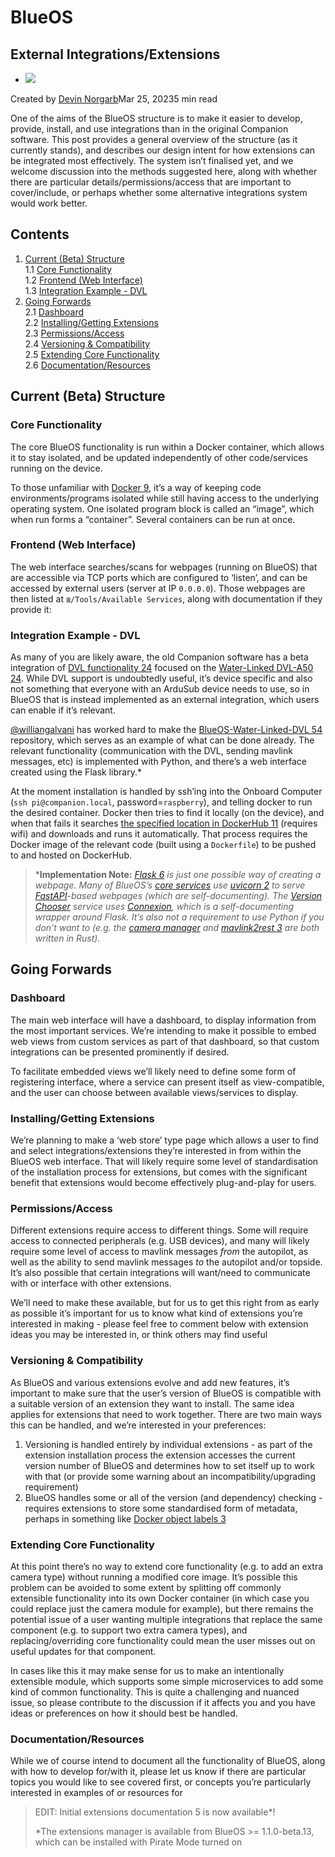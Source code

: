 # BlueOS

## External Integrations/Extensions <a href="#title-text" id="title-text"></a>

* ![](https://symbytech.atlassian.net/wiki/aa-avatar/557058:8b04d9b5-ae98-48b3-b3fe-9f36b1e559fa)

Created by [Devin Norgarb](https://symbytech.atlassian.net/wiki/people/557058:8b04d9b5-ae98-48b3-b3fe-9f36b1e559fa?ref=confluence\&src=profilecard)Mar 25, 20235 min read

One of the aims of the BlueOS structure is to make it easier to develop, provide, install, and use integrations than in the original Companion software. This post provides a general overview of the structure (as it currently stands), and describes our design intent for how extensions can be integrated most effectively. The system isn’t finalised yet, and we welcome discussion into the methods suggested here, along with whether there are particular details/permissions/access that are important to cover/include, or perhaps whether some alternative integrations system would work better.

## Contents <a href="#contents" id="contents"></a>

1. [Current (Beta) Structure](https://discuss.bluerobotics.com/t/external-integrations-extensions/10912#current-beta-structure-2)\
   1.1 [Core Functionality](https://discuss.bluerobotics.com/t/external-integrations-extensions/10912#core-functionality-3)\
   1.2 [Frontend (Web Interface)](https://discuss.bluerobotics.com/t/external-integrations-extensions/10912#frontend-web-interface-4)\
   1.3 [Integration Example - DVL](https://discuss.bluerobotics.com/t/external-integrations-extensions/10912#integration-example-dvl-5)
2. [Going Forwards](https://discuss.bluerobotics.com/t/external-integrations-extensions/10912#going-forwards-6)\
   2.1 [Dashboard](https://discuss.bluerobotics.com/t/external-integrations-extensions/10912#dashboard-7)\
   2.2 [Installing/Getting Extensions](https://discuss.bluerobotics.com/t/external-integrations-extensions/10912#installinggetting-extensions-8)\
   2.3 [Permissions/Access](https://discuss.bluerobotics.com/t/external-integrations-extensions/10912#permissionsaccess-9)\
   2.4 [Versioning & Compatibility](https://discuss.bluerobotics.com/t/external-integrations-extensions/10912#versioning-compatibility-10)\
   2.5 [Extending Core Functionality](https://discuss.bluerobotics.com/t/external-integrations-extensions/10912#extending-core-functionality-11)\
   2.6 [Documentation/Resources](https://discuss.bluerobotics.com/t/external-integrations-extensions/10912#documentationresources-12)

## Current (Beta) Structure <a href="#current-beta-structure" id="current-beta-structure"></a>

### Core Functionality <a href="#core-functionality" id="core-functionality"></a>

The core BlueOS functionality is run within a Docker container, which allows it to stay isolated, and be updated independently of other code/services running on the device.

To those unfamiliar with [Docker 9](https://docs.docker.com/get-started/overview/), it’s a way of keeping code environments/programs isolated while still having access to the underlying operating system. One isolated program block is called an “image”, which when run forms a “container”. Several containers can be run at once.

### Frontend (Web Interface) <a href="#frontend-web-interface" id="frontend-web-interface"></a>

The web interface searches/scans for webpages (running on BlueOS) that are accessible via TCP ports which are configured to ‘listen’, and can be accessed by external users (server at IP `0.0.0.0`). Those webpages are then listed at `≣/Tools/Available Services`, along with documentation if they provide it:

&#x20;

### Integration Example - DVL <a href="#integration-example-dvl" id="integration-example-dvl"></a>

As many of you are likely aware, the old Companion software has a beta integration of [DVL functionality 24](https://www.ardusub.com/developers/dvl-integration.html) focused on the [Water-Linked DVL-A50 24](https://discuss.bluerobotics.com/t/water-linked-launches-dvl-a50-doppler-velocity-log/7142). While DVL support is undoubtedly useful, it’s device specific and also not something that everyone with an ArduSub device needs to use, so in BlueOS that is instead implemented as an external integration, which users can enable if it’s relevant.

[@williangalvani](https://discuss.bluerobotics.com/u/williangalvani) has worked hard to make the [BlueOS-Water-Linked-DVL 54](https://github.com/bluerobotics/BlueOS-Water-Linked-DVL) repository, which serves as an example of what can be done already. The relevant functionality (communication with the DVL, sending mavlink messages, etc) is implemented with Python, and there’s a web interface created using the Flask library.\*

At the moment installation is handled by ssh’ing into the Onboard Computer (`ssh pi@companion.local`, password=`raspberry`), and telling docker to run the desired container. Docker then tries to find it locally (on the device), and when that fails it searches [the specified location in DockerHub 11](https://hub.docker.com/r/bluerobotics/blueos-water-linked-dvl/tags) (requires wifi) and downloads and runs it automatically. That process requires the Docker image of the relevant code (built using a `Dockerfile`) to be pushed to and hosted on DockerHub.

> \***Implementation Note:** [_Flask 6_](https://flask.palletsprojects.com/en/2.0.x/) _is just one possible way of creating a webpage. Many of BlueOS’s_ [_core services_](https://github.com/bluerobotics/BlueOS-docker/tree/master/core/services) _use_ [_uvicorn 2_](https://www.uvicorn.org/) _to serve_ [_FastAPI_](https://fastapi.tiangolo.com/)_-based webpages (which are self-documenting). The_ [_Version Chooser_](https://github.com/bluerobotics/BlueOS-docker/tree/master/core/services/versionchooser) _service uses_ [_Connexion_](https://connexion.readthedocs.io/en/latest/)_, which is a self-documenting wrapper around Flask. It’s also not a requirement to use Python if you don’t want to (e.g. the_ [_camera manager_](https://github.com/bluerobotics/BlueOS-docker/tree/master/core/tools/mavlink\_camera\_manager) _and_ [_mavlink2rest 3_](https://github.com/bluerobotics/BlueOS-docker/tree/master/core/tools/mavlink2rest) _are both written in Rust)._

## Going Forwards <a href="#going-forwards" id="going-forwards"></a>

### Dashboard <a href="#dashboard" id="dashboard"></a>

The main web interface will have a dashboard, to display information from the most important services. We’re intending to make it possible to embed web views from custom services as part of that dashboard, so that custom integrations can be presented prominently if desired.

To facilitate embedded views we’ll likely need to define some form of registering interface, where a service can present itself as view-compatible, and the user can choose between available views/services to display.

### Installing/Getting Extensions <a href="#installing-getting-extensions" id="installing-getting-extensions"></a>

We’re planning to make a ‘web store’ type page which allows a user to find and select integrations/extensions they’re interested in from within the BlueOS web interface. That will likely require some level of standardisation of the installation process for extensions, but comes with the significant benefit that extensions would become effectively plug-and-play for users.

### Permissions/Access <a href="#permissions-access" id="permissions-access"></a>

Different extensions require access to different things. Some will require access to connected peripherals (e.g. USB devices), and many will likely require some level of access to mavlink messages _from_ the autopilot, as well as the ability to send mavlink messages _to_ the autopilot and/or topside. It’s also possible that certain integrations will want/need to communicate with or interface with other extensions.

We’ll need to make these available, but for us to get this right from as early as possible it’s important for us to know what kind of extensions you’re interested in making - please feel free to comment below with extension ideas you may be interested in, or think others may find useful

### Versioning & Compatibility <a href="#versioning-and-compatibility" id="versioning-and-compatibility"></a>

As BlueOS and various extensions evolve and add new features, it’s important to make sure that the user’s version of BlueOS is compatible with a suitable version of an extension they want to install. The same idea applies for extensions that need to work together. There are two main ways this can be handled, and we’re interested in your preferences:

1. Versioning is handled entirely by individual extensions - as part of the extension installation process the extension accesses the current version number of BlueOS and determines how to set itself up to work with that (or provide some warning about an incompatibility/upgrading requirement)
2. BlueOS handles some or all of the version (and dependency) checking - requires extensions to store some standardised form of metadata, perhaps in something like [Docker object labels 3](https://docs.docker.com/config/labels-custom-metadata/)

### Extending Core Functionality <a href="#extending-core-functionality" id="extending-core-functionality"></a>

At this point there’s no way to extend core functionality (e.g. to add an extra camera type) without running a modified core image. It’s possible this problem can be avoided to some extent by splitting off commonly extensible functionality into its own Docker container (in which case you could replace just the camera module for example), but there remains the potential issue of a user wanting multiple integrations that replace the same component (e.g. to support two extra camera types), and replacing/overriding core functionality could mean the user misses out on useful updates for that component.

In cases like this it may make sense for us to make an intentionally extensible module, which supports some simple microservices to add some kind of common functionality. This is quite a challenging and nuanced issue, so please contribute to the discussion if it affects you and you have ideas or preferences on how it should best be handled.

### Documentation/Resources <a href="#documentation-resources" id="documentation-resources"></a>

While we of course intend to document all the functionality of BlueOS, along with how to develop for/with it, please let us know if there are particular topics you would like to see covered first, or concepts you’re particularly interested in examples of or resources for

> EDIT: Initial extensions documentation 5 is now available\*!
>
> \*The extensions manager is available from BlueOS >= 1.1.0-beta.13, which can be installed with Pirate Mode turned on
